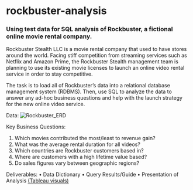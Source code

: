 # rockbuster-analysis
### Using test data for SQL analysis of Rockbuster, a fictional online movie rental company.
Rockbuster Stealth LLC is a movie rental company that used to have stores around the world. Facing stiff competition from streaming services such as Netflix and Amazon Prime, the Rockbuster Stealth management team is planning to use its existing movie licenses to launch an online video rental service in order to stay competitive.

The task is to load all of Rockbuster’s data into a relational database management system (RDBMS). Then, use SQL to analyze the data to answer any ad-hoc business questions and help with the launch strategy for the new online video service.

Data:
![Rockbuster_ERD](https://github.com/benarrants/rockbuster-analysis/assets/154282961/3d37d19e-81a9-455f-94b9-4c8a27ecd164)


Key Business Questions:
1. Which movies contributed the most/least to revenue gain?
2. What was the average rental duration for all videos?
3. Which countries are Rockbuster customers based in?
4. Where are customers with a high lifetime value based?
5. Do sales figures vary between geographic regions?

Deliverables:
• Data Dictionary
• Query Results/Guide
• Presentation of Analysis [(Tableau visuals)](https://public.tableau.com/shared/W8QSDC4NR?:display_count=n&:origin=viz_share_link)
